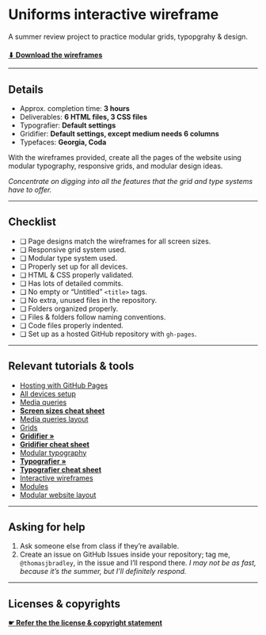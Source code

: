 # Uniforms interactive wireframe

A summer review project to practice modular grids, typopgrahy & design.

#### [⬇ Download the wireframes](https://github.com/acgd-summer-reviews/uniforms-interactive-wireframe/archive/master.zip)

---

## Details

- Approx. completion time: **3 hours**
- Deliverables: **6 HTML files, 3 CSS files**
- Typografier: **Default settings**
- Gridifier: **Default settings, except medium needs 6 columns**
- Typefaces: **Georgia, Coda**

With the wireframes provided, create all the pages of the website using modular typography, responsive grids, and modular design ideas.

*Concentrate on digging into all the features that the grid and type systems have to offer.*

---

## Checklist

- ❏ Page designs match the wireframes for all screen sizes.
- ❏ Responsive grid system used.
- ❏ Modular type system used.
- ❏ Properly set up for all devices.
- ❏ HTML & CSS properly validated.
- ❏ Has lots of detailed commits.
- ❏ No empty or “Untitled” `<title>` tags.
- ❏ No extra, unused files in the repository.
- ❏ Folders organized properly.
- ❏ Files & folders follow naming conventions.
- ❏ Code files properly indented.
- ❏ Set up as a hosted GitHub repository with `gh-pages`.

---

## Relevant tutorials & tools

- [Hosting with GitHub Pages](http://learn-the-web.algonquindesign.ca/topics/github-pages/)
- [All devices setup ](http://learn-the-web.algonquindesign.ca/topics/github-pages/)
- [Media queries](http://learn-the-web.algonquindesign.ca/topics/media-queries/)
- [**Screen sizes cheat sheet**](http://learn-the-web.algonquindesign.ca/topics/screen-sizes-cheat-sheet/)
- [Media queries layout](http://learn-the-web.algonquindesign.ca/topics/media-queries-layout/)
- [Grids](http://learn-the-web.algonquindesign.ca/topics/grids/)
- [**Gridifier »**](http://thomasjbradley.github.io/gridifier/)
- [**Gridifier cheat sheet**](http://learn-the-web.algonquindesign.ca/topics/gridifier-cheat-sheet/)
- [Modular typography](http://learn-the-web.algonquindesign.ca/topics/modular-typography/)
- [**Typografier »**](http://thomasjbradley.github.io/typografier/)
- [**Typografier cheat sheet**](http://learn-the-web.algonquindesign.ca/topics/typografier-cheat-sheet/)
- [Interactive wireframes](http://learn-the-web.algonquindesign.ca/topics/interactive-wireframes/)
- [Modules](http://learn-the-web.algonquindesign.ca/topics/modules/)
- [Modular website layout ](http://learn-the-web.algonquindesign.ca/topics/modular-layout/)

---

## Asking for help

1. Ask someone else from class if they’re available.
2. Create an issue on GitHub Issues inside your repository; tag me, `@thomasjbradley`, in the issue and I’ll respond there. *I may not be as fast, because it’s the summer, but I’ll definitely respond.*

---

## Licenses & copyrights

**[☛ Refer the the license & copyright statement](https://github.com/acgd-summer-reviews/meta#license--copyright-statement)**
